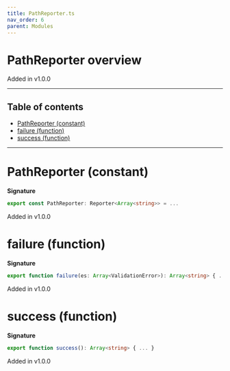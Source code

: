 ```yaml
---
title: PathReporter.ts
nav_order: 6
parent: Modules
---
```


# PathReporter overview

Added in v1.0.0

---

<h2 class="text-delta">Table of contents</h2>

- [PathReporter (constant)](#pathreporter-constant)
- [failure (function)](#failure-function)
- [success (function)](#success-function)

---

# PathReporter (constant)

**Signature**

```ts
export const PathReporter: Reporter<Array<string>> = ...
```

Added in v1.0.0

# failure (function)

**Signature**

```ts
export function failure(es: Array<ValidationError>): Array<string> { ... }
```

Added in v1.0.0

# success (function)

**Signature**

```ts
export function success(): Array<string> { ... }
```

Added in v1.0.0
